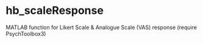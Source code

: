 # hb_scaleResponse
MATLAB function for Likert Scale &amp; Analogue Scale (VAS) response (require PsychToolbox3)
